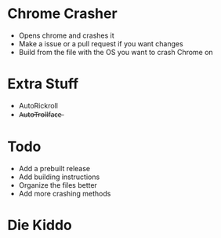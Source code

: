 # Chrome Crasher
- Opens chrome and crashes it
- Make a issue or a pull request if you want changes
- Build from the file with the OS you want to crash Chrome on
# Extra Stuff
- AutoRickroll
- A̶u̶t̶o̶T̶r̶o̶l̶l̶f̶a̶c̶e̶
# Todo
- Add a prebuilt release
- Add building instructions
- Organize the files better
- Add more crashing methods
<h1>Die Kiddo</h1>
